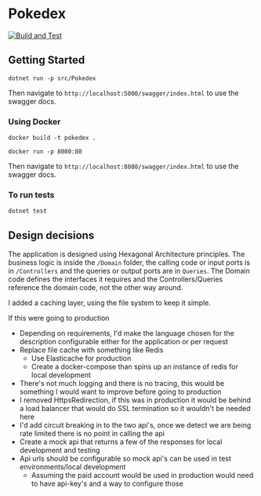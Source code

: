 # Pokedex

[![Build and Test](https://github.com/maisie-tests/pokedex/actions/workflows/buildtest.yml/badge.svg)](https://github.com/maisie-tests/pokedex/actions/workflows/buildtest.yml)

## Getting Started

`dotnet run -p src/Pokedex`

Then navigate to `http://localhost:5000/swagger/index.html` to use the swagger docs.

### Using Docker

`docker build -t pokedex .`

`docker run -p 8080:80`

Then navigate to `http://localhost:8080/swagger/index.html` to use the swagger docs.

### To run tests

`dotnet test`

## Design decisions

The application is designed using Hexagonal Architecture principles.
The business logic is inside the `/Domain` folder, the calling code or input ports is in `/Controllers` and the queries or output ports are in `Queries`. The Domain code defines the interfaces it requires and the Controllers/Queries reference the domain code, not the other way around.

I added a caching layer, using the file system to keep it simple.

If this were going to production
- Depending on requirements, I'd make the language chosen for the description configurable either for the application or per request
- Replace file cache with something like Redis
  - Use Elasticache for production
  - Create a docker-compose than spins up an instance of redis for local development
- There's not much logging and there is no tracing, this would be something I would want to improve before going to production
- I removed HttpsRedirection, if this was in production it would be behind a load balancer that would do SSL termination so it wouldn't be needed here
- I'd add circuit breaking in to the two api's, once we detect we are being rate limited there is no point in calling the api
- Create a mock api that returns a few of the responses for local development and testing
- Api urls should be configurable so mock api's can be used in test environments/local development
  - Assuming the paid account would be used in production would need to have api-key's and a way to configure those 
